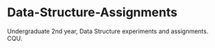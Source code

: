 # Data-Structure-Assignments
Undergraduate 2nd year, Data Structure experiments and assignments. CQU.
